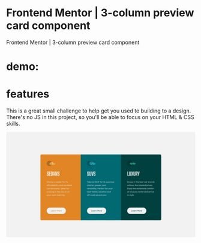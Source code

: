 # Frontend Mentor | 3-column preview card component

Frontend Mentor | 3-column preview card component

# demo:



# features

This is a great small challenge to help get you used to building to a design. There's no JS in this project, so you'll be able to focus on your HTML & CSS skills.



![get started](./design/desktop-design.jpg)